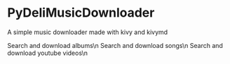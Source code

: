 # PyDeliMusicDownloader
A simple music downloader made with kivy and kivymd

Search and download albums\n
Search and download songs\n
Search and download youtube videos\n
